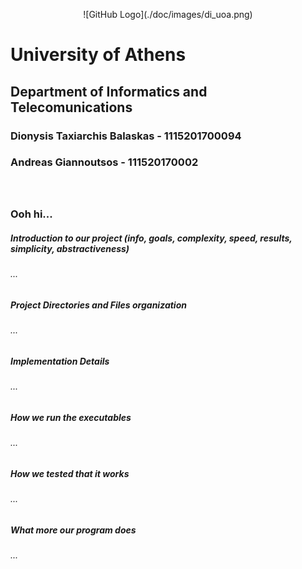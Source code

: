 
<p style="text-align: center;">
    ![GitHub Logo](./doc/images/di_uoa.png)
    <h1>University of Athens</h1>
    <h2>Department of Informatics and Telecomunications</h2>
</p>

<h3>Dionysis Taxiarchis Balaskas - 1115201700094<h3>
<h3>Andreas Giannoutsos - 111520170002<h3>
<br>
<br>
Ooh hi...

<h5>Introduction to our project (info, goals, complexity, speed, results, simplicity, abstractiveness)</h5>
<h6>...</h6>
<h5>Project Directories and Files organization</h5>
<h6>...</h6>
<h5>Implementation Details</h5>
<h6>...</h6>
<h5>How we run the executables</h5>
<h6>...</h6>
<h5>How we tested that it works</h5>
<h6>...</h6>
<h5>What more our program does</h5>
<h6>...</h6>


